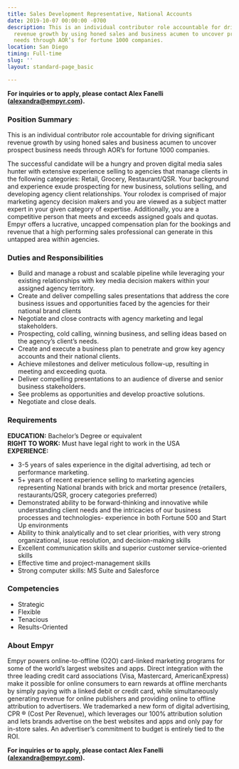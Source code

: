 ```yaml
---
title: Sales Development Representative, National Accounts
date: 2019-10-07 00:00:00 -0700
description: This is an individual contributor role accountable for driving significant
  revenue growth by using honed sales and business acumen to uncover prospect business
  needs through AOR’s for fortune 1000 companies.
location: San Diego
timing: Full-time
slug: ''
layout: standard-page_basic

---
```

**For inquiries or to apply, please contact Alex Fanelli (**[**alexandra@empyr.com**](mailto:alexandra@empyr.com)**).**

### **Position Summary**

This is an individual contributor role accountable for driving significant revenue growth by using honed sales and business acumen to uncover prospect business needs through AOR’s for fortune 1000 companies.

The successful candidate will be a hungry and proven digital media sales hunter with extensive experience selling to agencies that manage clients in the following categories: Retail, Grocery, Restaurant/QSR. Your background and experience exude prospecting for new business, solutions selling, and developing agency client relationships. Your rolodex is comprised of major marketing agency decision makers and you are viewed as a subject matter expert in your given category of expertise. Additionally, you are a competitive person that meets and exceeds assigned goals and quotas. Empyr offers a lucrative, uncapped compensation plan for the bookings and revenue that a high performing sales professional can generate in this untapped area within agencies.

### **Duties and Responsibilities**

* Build and manage a robust and scalable pipeline while leveraging your existing relationships with key media decision makers within your assigned agency territory. 
* Create and deliver compelling sales presentations that address the core business issues and opportunities faced by the agencies for their national brand clients
* Negotiate and close contracts with agency marketing and legal stakeholders.
* Prospecting, cold calling, winning business, and selling ideas based on the agency’s client’s needs.
* Create and execute a business plan to penetrate and grow key agency accounts and their national clients.
* Achieve milestones and deliver meticulous follow-up, resulting in meeting and exceeding quota.
* Deliver compelling presentations to an audience of diverse and senior business stakeholders.
* See problems as opportunities and develop proactive solutions.
* Negotiate and close deals.

### **Requirements**

**EDUCATION:** Bachelor’s Degree or equivalent  
**RIGHT TO WORK:** Must have legal right to work in the USA  
**EXPERIENCE:**

* 3-5 years of sales experience in the digital advertising, ad tech or performance marketing.
* 5+ years of recent experience selling to marketing agencies representing National brands with brick and mortar presence (retailers, restaurants/QSR, grocery categories preferred)
* Demonstrated ability to be forward-thinking and innovative while understanding client needs and the intricacies of our business processes and technologies- experience in both Fortune 500 and Start Up environments
* Ability to think analytically and to set clear priorities, with very strong organizational, issue resolution, and decision-making skills
* Excellent communication skills and superior customer service-oriented skills
* Effective time and project-management skills
* Strong computer skills: MS Suite and Salesforce

### **Competencies**

* Strategic
* Flexible
* Tenacious
* Results-Oriented

### **About Empyr**

Empyr powers online-to-offline (O2O) card-linked marketing programs for some of the world’s largest websites and apps. Direct integration with the three leading credit card associations (Visa, Mastercard, AmericanExpress) make it possible for online consumers to earn rewards at offline merchants by simply paying with a linked debit or credit card, while simultaneously generating revenue for online publishers and providing online to offline attribution to advertisers. We trademarked a new form of digital advertising, CPR ® (Cost Per Revenue), which leverages our 100% attribution solution and lets brands advertise on the best websites and apps and only pay for in-store sales. An advertiser’s commitment to budget is entirely tied to the ROI.

**For inquiries or to apply, please contact Alex Fanelli (**[**alexandra@empyr.com**](mailto:alexandra@empyr.com)**).**